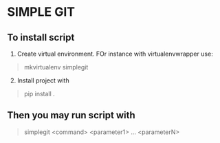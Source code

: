 # SIMPLE GIT

## To install script 
1. Create virtual environment. FOr instance with virtualenvwrapper use:
> mkvirtualenv simplegit

2. Install project with 
> pip install .

## Then you may run script with
> simplegit &lt;command&gt; &lt;parameter1&gt; ... &lt;parameterN&gt;